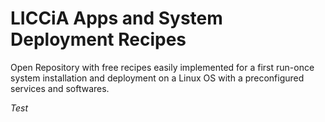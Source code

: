 # LICCiA Apps and System Deployment Recipes 

Open Repository with free recipes easily implemented for a first run-once system installation and deployment on a Linux OS with a preconfigured services and softwares.

*Test*
